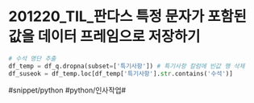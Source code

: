# 201220_TIL_판다스 특정 문자가 포함된 값을 데이터 프레임으로 저장하기
```python
# 수석 명단 추출
df_temp = df_q.dropna(subset=['특기사항']) # 특기사항 칼럼에 빈값 행 삭제
df_suseok = df_temp.loc[df_temp['특기사항'].str.contains('수석')]   
```

#snippet/python #python/인사작업#